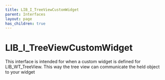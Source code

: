 ```yaml
---
title: LIB_I_TreeViewCustomWidget
parent: Interfaces
layout: page
has_children: true
---
```


# LIB_I_TreeViewCustomWidget

This interface is intended for when a custom widget is defined for LIB_WT_TreeView. This way the tree view can communicate the held object to your widget

